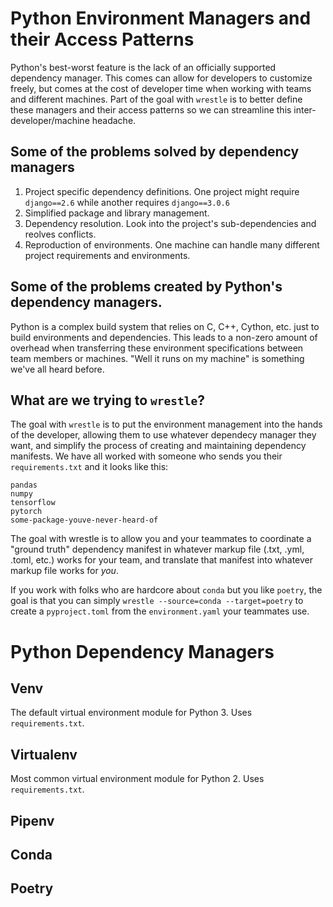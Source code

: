 # Python Environment Managers and their Access Patterns 

Python's best-worst feature is the lack of an officially supported dependency manager. This comes can allow for developers to customize freely, but comes at the cost of developer time when working with teams and different machines. Part of the goal with `wrestle` is to better define these managers and their access patterns so we can streamline this inter-developer/machine headache. 

## Some of the problems solved by dependency managers
1. Project specific dependency definitions. One project might require `django==2.6` while another requires `django==3.0.6`
2. Simplified package and library management. 
3. Dependency resolution. Look into the project's sub-dependencies and reolves conflicts.
4. Reproduction of environments. One machine can handle many different project requirements and environments.

## Some of the problems created by Python's dependency managers.
Python is a complex build system that relies on C, C++, Cython, etc. just to build environments and dependencies. This leads to a non-zero amount of overhead when transferring these environment specifications between team members or machines. "Well it runs on my machine" is something we've all heard before. 

## What are we trying to `wrestle`?
The goal with `wrestle` is to put the environment management into the hands of the developer, allowing them to use whatever dependecy manager they want, and simplify the process of creating and maintaining dependency manifests. We have all worked with someone who sends you their `requirements.txt` and it looks like this:

```
pandas 
numpy 
tensorflow
pytorch
some-package-youve-never-heard-of
```

The goal with wrestle is to allow you and your teammates to coordinate a "ground truth" dependency manifest in whatever markup file (.txt, .yml, .toml, etc.) works for your team, and translate that manifest into whatever markup file works for *you*.

If you work with folks who are hardcore about `conda` but you like `poetry`, the goal is that you can simply `wrestle --source=conda --target=poetry` to create a `pyproject.toml` from the `environment.yaml` your teammates use. 

# Python Dependency Managers

## Venv
The default virtual environment module for Python 3. Uses `requirements.txt`.

## Virtualenv
Most common virtual environment module for Python 2. Uses `requirements.txt`.

## Pipenv


## Conda

## Poetry

